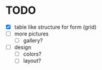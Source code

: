 # TODO
- [x] table like structure for form (grid)
- [ ] more pictures
  - [ ] gallery?
- [ ] design
  - [ ] colors?
  - [ ] layout?
